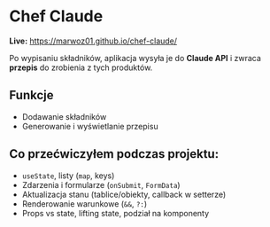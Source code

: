# Chef Claude

**Live:** https://marwoz01.github.io/chef-claude/

Po wypisaniu składników, aplikacja wysyła je do **Claude API** i zwraca **przepis** do zrobienia z tych produktów.

## Funkcje
- Dodawanie składników
- Generowanie i wyświetlanie przepisu

## Co przećwiczyłem podczas projektu:
- `useState`, listy (`map`, keys)
- Zdarzenia i formularze (`onSubmit`, `FormData`)
- Aktualizacja stanu (tablice/obiekty, callback w setterze)
- Renderowanie warunkowe (`&&`, `?:`)
- Props vs state, lifting state, podział na komponenty
